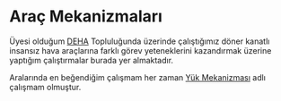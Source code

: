 # Araç Mekanizmaları

Üyesi olduğum [DEHA](https://eee.deu.edu.tr/deha/) Topluluğunda üzerinde çalıştığımız döner kanatlı insansız hava araçlarına farklı görev yeteneklerini kazandırmak üzerine yaptığım çalıştırmalar burada yer almaktadır.

Aralarında en beğendiğim çalışmam her zaman [Yük Mekanizması](./Yük_Mekanizması/) adlı çalışmam olmuştur.
